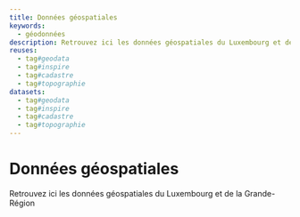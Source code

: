 ```yaml
---
title: Données géospatiales
keywords:
  - géodonnées
description: Retrouvez ici les données géospatiales du Luxembourg et de la Grande-Région
reuses:
  - tag#geodata
  - tag#inspire
  - tag#cadastre
  - tag#topographie
datasets:
  - tag#geodata
  - tag#inspire
  - tag#cadastre
  - tag#topographie
---
```

# Données géospatiales

Retrouvez ici les données géospatiales du Luxembourg et de la Grande-Région
